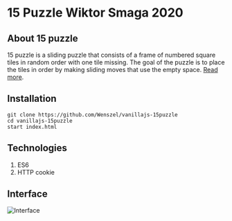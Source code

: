 # 15 Puzzle Wiktor Smaga 2020

## About 15 puzzle
15 puzzle is a sliding puzzle that consists of a frame of numbered square tiles in random order with one tile missing. The goal of the puzzle is to place the tiles in order by making sliding moves that use the empty space. [Read more](https://en.wikipedia.org/wiki/15_puzzle).
## Installation
```
git clone https://github.com/Wenszel/vanillajs-15puzzle
cd vanillajs-15puzzle
start index.html
```
## Technologies
1. ES6
2. HTTP cookie
  
## Interface
![Interface](https://github.com/Wenszel/vanillajs-15puzzle/blob/main/img/interface.png?raw=true)